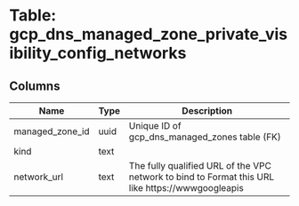 
# Table: gcp_dns_managed_zone_private_visibility_config_networks

## Columns
| Name        | Type           | Description  |
| ------------- | ------------- | -----  |
|managed_zone_id|uuid|Unique ID of gcp_dns_managed_zones table (FK)|
|kind|text||
|network_url|text|The fully qualified URL of the VPC network to bind to Format this URL like https://wwwgoogleapis|
